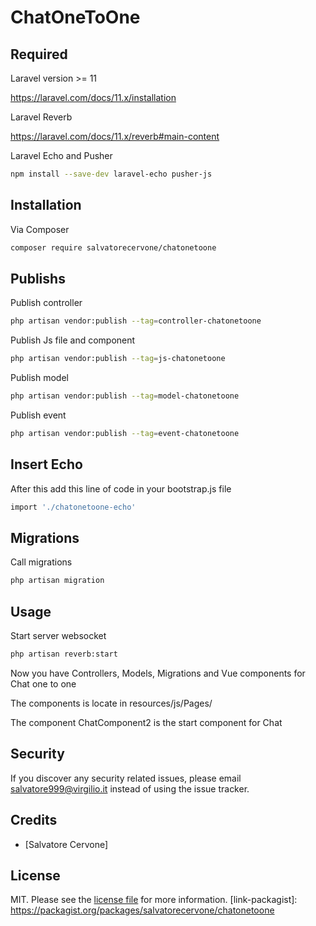 # ChatOneToOne

## Required

Laravel version >= 11

https://laravel.com/docs/11.x/installation

Laravel Reverb

https://laravel.com/docs/11.x/reverb#main-content

Laravel Echo and Pusher

```bash
npm install --save-dev laravel-echo pusher-js
```

## Installation

Via Composer

```bash
composer require salvatorecervone/chatonetoone
```

## Publishs

Publish controller

```bash
php artisan vendor:publish --tag=controller-chatonetoone
```

Publish Js file and component

```bash
php artisan vendor:publish --tag=js-chatonetoone
```

Publish model

```bash
php artisan vendor:publish --tag=model-chatonetoone
```

Publish event

```bash
php artisan vendor:publish --tag=event-chatonetoone
```

## Insert Echo

After this add this line of code in your bootstrap.js file

```bash
import './chatonetoone-echo'
```

## Migrations

Call migrations

```bash
php artisan migration
```
## Usage

Start server websocket

```bash
php artisan reverb:start
```

Now you have Controllers, Models, Migrations and Vue components for Chat one to one

The components is locate in resources/js/Pages/

The component ChatComponent2 is the start component for Chat

## Security

If you discover any security related issues, please email salvatore999@virgilio.it instead of using the issue tracker.

## Credits

- [Salvatore Cervone]

## License

MIT. Please see the [license file](license.md) for more information.
[link-packagist]: https://packagist.org/packages/salvatorecervone/chatonetoone
